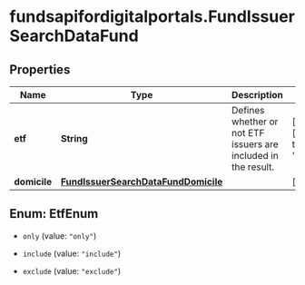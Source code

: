 # fundsapifordigitalportals.FundIssuerSearchDataFund

## Properties

Name | Type | Description | Notes
------------ | ------------- | ------------- | -------------
**etf** | **String** | Defines whether or not ETF issuers are included in the result. | [optional] [default to &#39;include&#39;]
**domicile** | [**FundIssuerSearchDataFundDomicile**](FundIssuerSearchDataFundDomicile.md) |  | [optional] 



## Enum: EtfEnum


* `only` (value: `"only"`)

* `include` (value: `"include"`)

* `exclude` (value: `"exclude"`)




